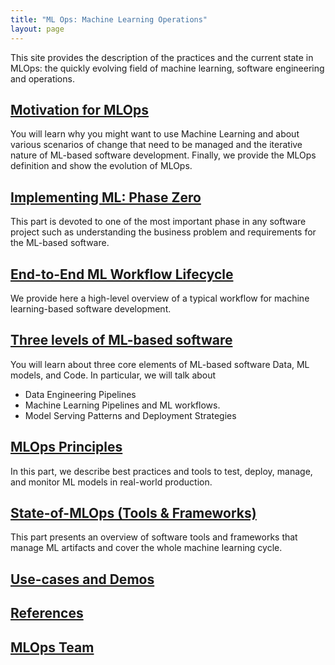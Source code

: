 ```yaml
---
title: "ML Ops: Machine Learning Operations"
layout: page
---
```


This site provides the description of the practices and the current state in MLOps: the quickly evolving field of machine learning, software engineering and operations.


## [Motivation for MLOps](content/motivation.md)

You will learn why you might want to use Machine Learning and about various scenarios of change that need to be managed and the iterative nature of ML-based software development. Finally, we provide the MLOps definition and show the evolution of MLOps.
   
## [Implementing ML: Phase Zero](content/phase-zero.md)

This part is devoted to one of the most important phase in any software project such as understanding the business problem and requirements for the ML-based software.

## [End-to-End ML Workflow Lifecycle](content/end-to-end-ml-workflow.md) 

We provide here a high-level overview of a typical workflow for machine learning-based software development.

## [Three levels of ML-based software]()

You will learn about three core elements of ML-based software Data, ML models, and Code. In particular, we will talk about 
   * Data Engineering Pipelines
   * Machine Learning Pipelines and ML workflows.
   * Model Serving Patterns and Deployment Strategies

## [MLOps Principles]() 

In this part, we describe best practices and tools to test, deploy, manage, and monitor ML models in real-world production.


## [State-of-MLOps (Tools & Frameworks)]() 

This part presents an overview of software tools and frameworks that manage ML artifacts and cover the whole machine learning cycle.

## [Use-cases and Demos]() 

## [References](content/references.md)

## [MLOps Team](content/ml-ops-team.md)